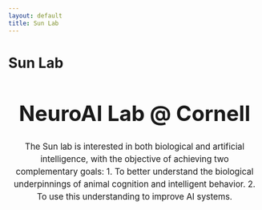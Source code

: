 ```yaml
---
layout: default
title: Sun Lab
---
```


# Sun Lab

<div style="text-align: center;">
    <h1 style="font-size: 3em; font-weight: bold;">NeuroAI Lab @ Cornell</h1>
    <p style="font-size: 1.2em; line-height: 1.5em; max-width: 800px; margin: 0 auto;">
        The Sun lab is interested in both biological and artificial intelligence, with the objective of achieving two complementary goals: 
        1. To better understand the biological underpinnings of animal cognition and intelligent behavior.
        2. To use this understanding to improve AI systems.
    </p>
</div>
